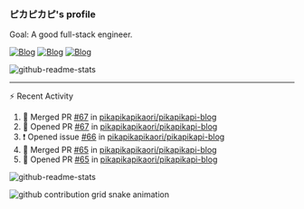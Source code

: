 ### ピカピカピ's profile

Goal: A good full-stack engineer.

[![Blog](https://img.shields.io/badge/Blog-Main%20Site-%23c6a2eb)](https://pikapikapikaori.github.io/pikapikapi-blog/#/en-us/) [![Blog](https://img.shields.io/badge/Blog-Standby%20Site-%23c6c2eb)](https://pikapikapi-blog.vercel.app/#/en-us/) [![Blog](https://img.shields.io/badge/Blog-Sub--Site-%23d6a2eb)](https://pikapikapikaori.github.io/pikapikapi-blog-hexo/)

![github-readme-stats](https://github-readme-stats-pikapikapikaori.vercel.app/api/top-langs/?username=pikapikapikaori&langs_count=10&layout=compact)

---

:zap: Recent Activity

<!--START_SECTION:activity-->
1. 🎉 Merged PR [#67](https://github.com/pikapikapikaori/pikapikapi-blog/pull/67) in [pikapikapikaori/pikapikapi-blog](https://github.com/pikapikapikaori/pikapikapi-blog)
2. 💪 Opened PR [#67](https://github.com/pikapikapikaori/pikapikapi-blog/pull/67) in [pikapikapikaori/pikapikapi-blog](https://github.com/pikapikapikaori/pikapikapi-blog)
3. ❗️ Opened issue [#66](https://github.com/pikapikapikaori/pikapikapi-blog/issues/66) in [pikapikapikaori/pikapikapi-blog](https://github.com/pikapikapikaori/pikapikapi-blog)
4. 🎉 Merged PR [#65](https://github.com/pikapikapikaori/pikapikapi-blog/pull/65) in [pikapikapikaori/pikapikapi-blog](https://github.com/pikapikapikaori/pikapikapi-blog)
5. 💪 Opened PR [#65](https://github.com/pikapikapikaori/pikapikapi-blog/pull/65) in [pikapikapikaori/pikapikapi-blog](https://github.com/pikapikapikaori/pikapikapi-blog)
<!--END_SECTION:activity-->

![github-readme-stats](https://github-readme-stats-pikapikapikaori.vercel.app/api?username=pikapikapikaori&show_icons=true)

<picture>
  <source media="(prefers-color-scheme: dark)" srcset="https://raw.githubusercontent.com/pikapikapikaori/pikapikapikaori/generate-snake-output/github-contribution-grid-snake-dark.svg">
  <source media="(prefers-color-scheme: light)" srcset="https://raw.githubusercontent.com/platane/platane/output/github-contribution-grid-snake.svg">
  <img alt="github contribution grid snake animation" src="https://raw.githubusercontent.com/pikapikapikaori/pikapikapikaori/generate-snake-output/github-contribution-grid-snake.svg">
</picture>

<!--
**pikapikapikaori/pikapikapikaori** is a ✨ _special_ ✨ repository because its `README.md` (this file) appears on your GitHub profile.

Here are some ideas to get you started:

- 🔭 I’m currently working on ...
- 🌱 I’m currently learning ...
- 👯 I’m looking to collaborate on ...
- 🤔 I’m looking for help with ...
- 💬 Ask me about ...
- 📫 How to reach me: ...
- 😄 Pronouns: ...
- ⚡ Fun fact: ...
-->
